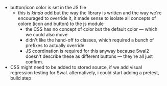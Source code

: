 - button/icon color is set in the JS file
  - this is _kinda_ odd but the way the library is written and the way we're encouraged to override it, it made sense to isolate all concepts of colore (icon and button) to the js module
    - the CSS has no concept of color but the default color — which we could also move
    - didn't like the hand-off to classes, which required a bunch of prefixes to actually override
    - JS coordination is required for this anyway because Swal2 doesn't describe these as different buttons — they're all just confirm.
- CSS might need to be added to stored source, if we add visual regression testing for Swal. alternatively, i could start adding a pretest, build step
